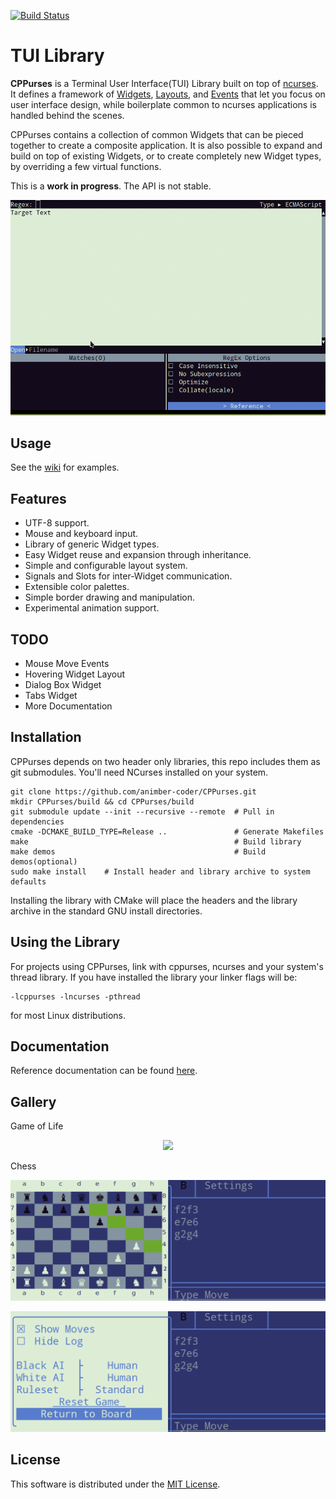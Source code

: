 [![Build Status](https://travis-ci.org/animber-coder/CPPurses.svg?branch=master)](https://travis-ci.org/animber-coder/CPPurses)

# TUI Library
__CPPurses__ is a Terminal User Interface(TUI) Library built on top of
[ncurses](https://www.gnu.org/software/ncurses/). It defines a framework of
[Widgets](https://github.com/animber-coder/CPPurses/wiki/Widgets),
[Layouts](https://github.com/animber-coder/CPPurses/wiki/Layouts), and
[Events](https://github.com/animber-coder/CPPurses/wiki/Events) that let you focus on
user interface design, while boilerplate common to ncurses applications is
handled behind the scenes.

CPPurses contains a collection of common Widgets that can be pieced together to
create a composite application. It is also possible to expand and build on top
of existing Widgets, or to create completely new Widget types, by overriding a
few virtual functions.

This is a __work in progress__. The API is not stable.

<p align="center">
  <img src="docs/images/regexplore.gif">
</p>


## Usage
See the [wiki](https://github.com/animber-coder/CPPurses/wiki) for examples.

## Features
- UTF-8 support.
- Mouse and keyboard input.
- Library of generic Widget types.
- Easy Widget reuse and expansion through inheritance.
- Simple and configurable layout system.
- Signals and Slots for inter-Widget communication.
- Extensible color palettes.
- Simple border drawing and manipulation.
- Experimental animation support.

## TODO
- Mouse Move Events
- Hovering Widget Layout
- Dialog Box Widget
- Tabs Widget
- More Documentation

## Installation
CPPurses depends on two header only libraries, this repo
includes them as git submodules. You'll need NCurses installed on your system.
```
git clone https://github.com/animber-coder/CPPurses.git
mkdir CPPurses/build && cd CPPurses/build
git submodule update --init --recursive --remote  # Pull in dependencies
cmake -DCMAKE_BUILD_TYPE=Release ..               # Generate Makefiles
make                                              # Build library
make demos                                        # Build demos(optional)
sudo make install    # Install header and library archive to system defaults
```
Installing the library with CMake will place the headers and the library
archive in the standard GNU install directories.

## Using the Library
For projects using CPPurses, link with cppurses, ncurses and your system's
thread library. If you have installed the library your linker flags will be:
```
-lcppurses -lncurses -pthread
```
for most Linux distributions.

## Documentation
Reference documentation can be found [here](
https://animber-coder.github.io/CPPurses/annotated.html).

## Gallery
Game of Life
<p align="center">
  <img src="docs/images/gol_demo.png">
</p>

Chess
<p align="center">
  <img src="docs/images/chess_demo_1.png">
</p>
<p align="center">
  <img src="docs/images/chess_demo_2.png">
</p>

## License
This software is distributed under the [MIT License](LICENSE.txt).
